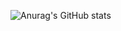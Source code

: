 ![Anurag's GitHub stats](https://github-readme-stats.vercel.app/api?username=anuraghazra&show_icons=true&theme=dracula)